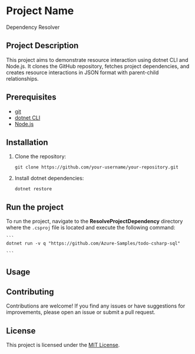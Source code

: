 # Project Name
Dependency Resolver


## Project Description

This project aims to demonstrate resource interaction using dotnet CLI and Node.js. It clones the GitHub repository, fetches project dependencies, and creates resource interactions in JSON format with parent-child relationships.

## Prerequisites

- [git](https://git-scm.com/download)
- [dotnet CLI](https://dotnet.microsoft.com/download)
- [Node.js](https://nodejs.org/en/download/)

## Installation

1. Clone the repository:

    ```shell
    git clone https://github.com/your-username/your-repository.git
    ```

2. Install dotnet dependencies:

    ```shell
    dotnet restore
    ```

## Run the project

To run the project, navigate to the  **ResolveProjectDependency** directory where the `.csproj` file is located and execute the following command:

    ```
    dotnet run -v q "https://github.com/Azure-Samples/todo-csharp-sql"

    ```


## Usage

## Contributing

Contributions are welcome! If you find any issues or have suggestions for improvements, please open an issue or submit a pull request.

## License

This project is licensed under the [MIT License](LICENSE).